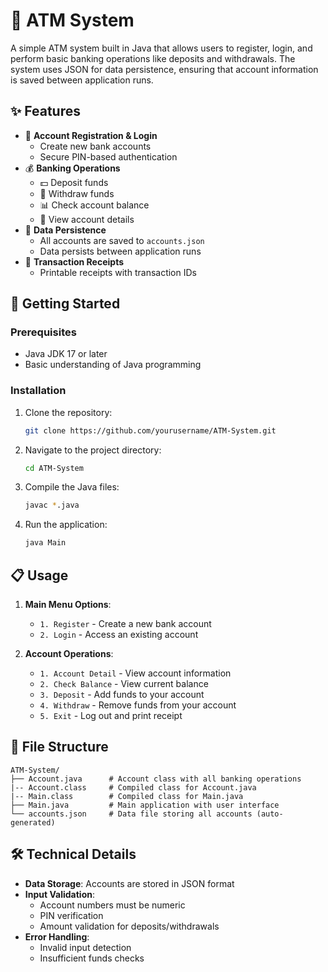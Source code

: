 # 🏦 ATM System

A simple ATM system built in Java that allows users to register, login, and perform basic banking operations like deposits and withdrawals. The system uses JSON for data persistence, ensuring that account information is saved between application runs.

## ✨ Features

- 🔐 **Account Registration & Login**
  - Create new bank accounts
  - Secure PIN-based authentication
- 💰 **Banking Operations**
  - 💵 Deposit funds
  - 💸 Withdraw funds
  - 📊 Check account balance
  - 📝 View account details
- 📁 **Data Persistence**
  - All accounts are saved to `accounts.json`
  - Data persists between application runs
- 🧾 **Transaction Receipts**
  - Printable receipts with transaction IDs

## 🚀 Getting Started

### Prerequisites

- Java JDK 17 or later
- Basic understanding of Java programming

### Installation

1. Clone the repository:
   ```bash
   git clone https://github.com/yourusername/ATM-System.git
   ```
2. Navigate to the project directory:
   ```bash
   cd ATM-System
   ```
3. Compile the Java files:
   ```bash
   javac *.java
   ```
4. Run the application:
   ```bash
   java Main
   ```

## 📋 Usage

1. **Main Menu Options**:
   - `1. Register` - Create a new bank account
   - `2. Login` - Access an existing account

2. **Account Operations**:
   - `1. Account Detail` - View account information
   - `2. Check Balance` - View current balance
   - `3. Deposit` - Add funds to your account
   - `4. Withdraw` - Remove funds from your account
   - `5. Exit` - Log out and print receipt

## 📂 File Structure

```
ATM-System/
├── Account.java      # Account class with all banking operations
|-- Account.class     # Compiled class for Account.java
|-- Main.class        # Compiled class for Main.java
├── Main.java         # Main application with user interface
└── accounts.json     # Data file storing all accounts (auto-generated)
```

## 🛠️ Technical Details

- **Data Storage**: Accounts are stored in JSON format
- **Input Validation**: 
  - Account numbers must be numeric
  - PIN verification
  - Amount validation for deposits/withdrawals
- **Error Handling**: 
  - Invalid input detection
  - Insufficient funds checks

